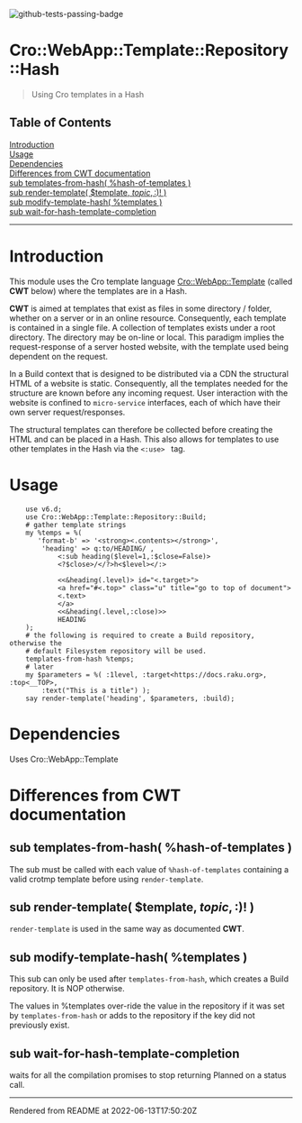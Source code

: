 ![github-tests-passing-badge](https://github.com/finanalyst/Cro-WebApp-Template-Repository-Hash/actions/workflows/test.yaml/badge.svg)
# Cro::WebApp::Template::Repository::Hash
>Using Cro templates in a Hash


## Table of Contents
[Introduction](#introduction)  
[Usage](#usage)  
[Dependencies](#dependencies)  
[Differences from CWT documentation](#differences-from-cwt-documentation)  
[sub templates-from-hash( %hash-of-templates )](#sub-templates-from-hash-hash-of-templates-)  
[sub render-template( $template, $topic, :%parts, :build($)! )](#sub-render-template-template-topic-parts-build-)  
[sub modify-template-hash( %templates )](#sub-modify-template-hash-templates-)  
[sub wait-for-hash-template-completion](#sub-wait-for-hash-template-completion)  

----
# Introduction
This module uses the Cro template language [Cro::WebApp::Template](https://cro.services/docs/reference/cro-webapp-template) (called **CWT** below) where the templates are in a Hash.

**CWT** is aimed at templates that exist as files in some directory / folder, whether on a server or in an online resource. Consequently, each template is contained in a single file. A collection of templates exists under a root directory. The directory may be on-line or local. This paradigm implies the request-response of a server hosted website, with the template used being dependent on the request.

In a Build context that is designed to be distributed via a CDN the structural HTML of a website is static. Consequently, all the templates needed for the structure are known before any incoming request. User interaction with the website is confined to `micro-service` interfaces, each of which have their own server request/responses.

The structural templates can therefore be collected before creating the HTML and can be placed in a Hash. This also allows for templates to use other templates in the Hash via the `<:use> ` tag.

# Usage
```
    use v6.d;
    use Cro::WebApp::Template::Repository::Build;
    # gather template strings
    my %temps = %(
       'format-b' => '<strong><.contents></strong>',
        'heading' => q:to/HEADING/ ,
            <:sub heading($level=1,:$close=False)>
            <?$close>/</?>h<$level></:>

            <<&heading(.level)> id="<.target>">
            <a href="#<.top>" class="u" title="go to top of document">
            <.text>
            </a>
            <<&heading(.level,:close)>>
            HEADING
    );
    # the following is required to create a Build repository, otherwise the
    # default Filesystem repository will be used.
    templates-from-hash %temps;
    # later
    my $parameters = %( :1level, :target<https://docs.raku.org>, :top<__TOP>,
        :text("This is a title") );
    say render-template('heading', $parameters, :build);

```
# Dependencies
Uses Cro::WebApp::Template

# Differences from CWT documentation
## sub templates-from-hash( %hash-of-templates )
The sub must be called with each value of `%hash-of-templates` containing a valid crotmp template before using `render-template`.

## sub render-template( $template, $topic, :%parts, :build($)! )
`render-template` is used in the same way as documented **CWT**.

## sub modify-template-hash( %templates )
This sub can only be used after `templates-from-hash`, which creates a Build repository. It is NOP otherwise.

The values in %templates over-ride the value in the repository if it was set by `templates-from-hash` or adds to the repository if the key did not previously exist.

## sub wait-for-hash-template-completion
waits for all the compilation promises to stop returning Planned on a status call.







----
Rendered from README at 2022-06-13T17:50:20Z